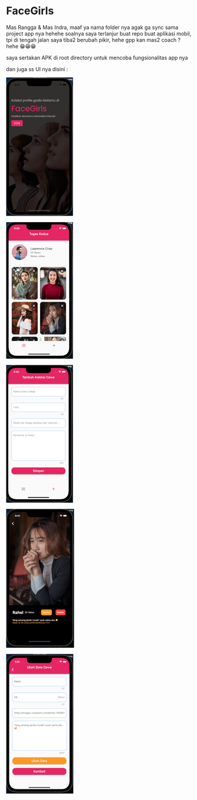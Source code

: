 # FaceGirls

Mas Rangga & Mas Indra, maaf ya nama folder nya agak ga sync sama project app nya hehehe soalnya saya terlanjur buat repo buat aplikasi mobil, tpi di tengah jalan saya tiba2 berubah pikir, hehe gpp kan mas2 coach ? hehe 😁😁😁

saya sertakan APK di root directory untuk mencoba fungsionalitas app nya

dan juga ss UI nya disini : 

!["Welcome Screen"](https://github.com/10Lee/tugaskedua/blob/main/crud_car/assets/screenshots/welcome_page_resize.png?raw=true "Welcome Screen")

!["Home Screen"](https://github.com/10Lee/tugaskedua/blob/main/crud_car/assets/screenshots/home_page_resize.png?raw=true "Home Screen")

!["add Screen"](https://github.com/10Lee/tugaskedua/blob/main/crud_car/assets/screenshots/add_page_resize.png?raw=true "add Screen")

!["detail Screen"](https://github.com/10Lee/tugaskedua/blob/main/crud_car/assets/screenshots/detail_page_resize.png?raw=true "detail Screen")

!["update Screen"](https://github.com/10Lee/tugaskedua/blob/main/crud_car/assets/screenshots/update_page_resize.png?raw=true "update Screen")